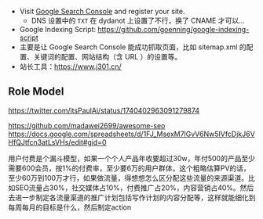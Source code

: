 - Visit [Google Search Console](https://search.google.com/search-console) and register your site.
	- DNS 设置中的 `TXT` 在 dydanot 上设置了不行，换了 CNAME 才可以...
- Google Indexing Script: https://github.com/goenning/google-indexing-script
- 主要是让 Google Search Console 能成功抓取页面，比如 sitemap.xml 的配置、关键词的配置、网站结构（含 URL ）的设置等。
- 站长工具：https://www.j301.cn/

## Role Model
https://twitter.com/itsPaulAi/status/1740402963091279874


https://github.com/madawei2699/awesome-seo
https://docs.google.com/spreadsheets/d/1FJ_MsexM7lGvV6Nw5IVfcDjkJ6VHfQJtfcn3atLsVHs/edit#gid=0


用户付费是个漏斗模型，如果一个个人产品年收要超过30w，年付500的产品至少需要600会员，按1%的付费率，至少要6万的用户群体，这个粗略估算PV的话，至少60万到100万才行，如果做流量，得想想怎么区分配这些流量的来源渠道。比如SEO流量占30%，社交媒体占10%，付费推广占20%，内容营销占40%。然后去进一步制定各流量渠道的推广计划包括写作计划的内容分配等，这样就能细化到每周每月的目标是什么，然后制定action